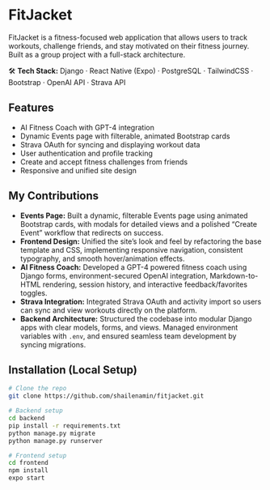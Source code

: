 # FitJacket

FitJacket is a fitness-focused web application that allows users to track workouts, challenge friends, and stay motivated on their fitness journey. Built as a group project with a full-stack architecture.

🛠️ **Tech Stack:** Django · React Native (Expo) · PostgreSQL · TailwindCSS · Bootstrap · OpenAI API · Strava API

## Features
- AI Fitness Coach with GPT-4 integration  
- Dynamic Events page with filterable, animated Bootstrap cards  
- Strava OAuth for syncing and displaying workout data  
- User authentication and profile tracking  
- Create and accept fitness challenges from friends  
- Responsive and unified site design  

## My Contributions
- **Events Page:** Built a dynamic, filterable Events page using animated Bootstrap cards, with modals for detailed views and a polished “Create Event” workflow that redirects on success.  
- **Frontend Design:** Unified the site’s look and feel by refactoring the base template and CSS, implementing responsive navigation, consistent typography, and smooth hover/animation effects.  
- **AI Fitness Coach:** Developed a GPT-4 powered fitness coach using Django forms, environment-secured OpenAI integration, Markdown-to-HTML rendering, session history, and interactive feedback/favorites toggles.  
- **Strava Integration:** Integrated Strava OAuth and activity import so users can sync and view workouts directly on the platform.  
- **Backend Architecture:** Structured the codebase into modular Django apps with clear models, forms, and views. Managed environment variables with `.env`, and ensured seamless team development by syncing migrations.  

## Installation (Local Setup)
```bash
# Clone the repo
git clone https://github.com/shailenamin/fitjacket.git

# Backend setup
cd backend
pip install -r requirements.txt
python manage.py migrate
python manage.py runserver

# Frontend setup
cd frontend
npm install
expo start

